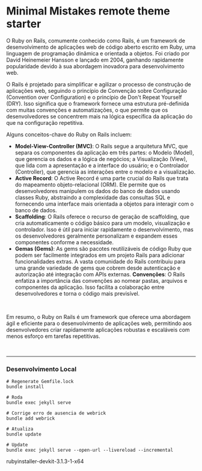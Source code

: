 # Minimal Mistakes remote theme starter

O Ruby on Rails, comumente conhecido como Rails, é um framework de desenvolvimento de aplicações web de código aberto escrito em Ruby, uma linguagem de programação dinâmica e orientada a objetos. Foi criado por David Heinemeier Hansson e lançado em 2004, ganhando rapidamente popularidade devido à sua abordagem inovadora para desenvolvimento web.

O Rails é projetado para simplificar e agilizar o processo de construção de aplicações web, seguindo o princípio de Convenção sobre Configuração (Convention over Configuration) e o princípio de Don't Repeat Yourself (DRY). Isso significa que o framework fornece uma estrutura pré-definida com muitas convenções e automatizações, o que permite que os desenvolvedores se concentrem mais na lógica específica da aplicação do que na configuração repetitiva.

Alguns conceitos-chave do Ruby on Rails incluem:

- **Model-View-Controller (MVC)**: O Rails segue a arquitetura MVC, que separa os componentes da aplicação em três partes: o Modelo (Model), que gerencia os dados e a lógica de negócios; a Visualização (View), que lida com a apresentação e a interface do usuário; e o Controlador (Controller), que gerencia as interações entre o modelo e a visualização.
- **Active Record**: O Active Record é uma parte crucial do Rails que trata do mapeamento objeto-relacional (ORM). Ele permite que os desenvolvedores manipulem os dados do banco de dados usando classes Ruby, abstraindo a complexidade das consultas SQL e fornecendo uma interface mais orientada a objetos para interagir com o banco de dados.
- **Scaffolding**: O Rails oferece o recurso de geração de scaffolding, que cria automaticamente o código básico para um modelo, visualização e controlador. Isso é útil para iniciar rapidamente o desenvolvimento, mas os desenvolvedores geralmente personalizam e expandem esses componentes conforme a necessidade.
- **Gemas (Gems)**: As gems são pacotes reutilizáveis de código Ruby que podem ser facilmente integrados em um projeto Rails para adicionar funcionalidades extras. A vasta comunidade do Rails contribuiu para uma grande variedade de gems que cobrem desde autenticação e autorização até integração com APIs externas.
**Convenções**: O Rails enfatiza a importância das convenções ao nomear pastas, arquivos e componentes da aplicação. Isso facilita a colaboração entre desenvolvedores e torna o código mais previsível.

<br>

Em resumo, o Ruby on Rails é um framework que oferece uma abordagem ágil e eficiente para o desenvolvimento de aplicações web, permitindo aos desenvolvedores criar rapidamente aplicações robustas e escaláveis com menos esforço em tarefas repetitivas.

<br>

---

### Desenvolvimento Local

```shell
# Regenerate Gemfile.lock
bundle install

# Roda
bundle exec jekyll serve

# Corrige erro de ausencia de webrick
bundle add webrick

# Atualiza
bundle update

# Update
bundle exec jekyll serve --open-url --livereload --incremental
```

rubyinstaller-devkit-3.1.3-1-x64


